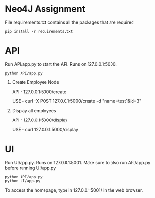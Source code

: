 Neo4J Assignment
==========================

File requirements.txt contains all the packages that are required
    
    pip install -r requirements.txt

API
===========================

Run API/app.py to start the API. Runs on 127.0.0.1:5000.

    python API/app.py

1. Create Employee Node

    API - 127.0.0.1:5000/create
    
    USE - curl -X POST 127.0.0.1:5000/create -d "name=test1&id=3" 

2. Display all employees

    API - 127.0.0.1:5000/display
    
    USE - curl 127.0.0.1:5000/display

UI
============================

Run UI/app.py. Runs on 127.0.0.1:5001. Make sure to also run API/app.py before running UI/app.py


    python API/app.py
    python UI/app.py
    

To access the homepage, type in 127.0.0.1:5001/ in the web browser.
